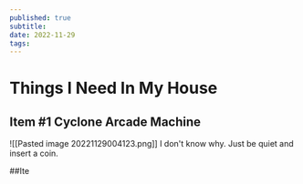```yaml
---
published: true
subtitle: 
date: 2022-11-29
tags: 
---
```


# Things I Need In My House


## Item #1 Cyclone Arcade Machine
![[Pasted image 20221129004123.png]]
I don't know why. Just be quiet and insert a coin.

##Ite